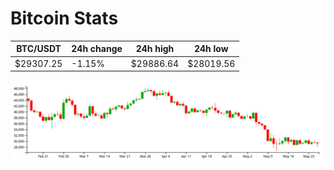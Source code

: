 # Bitcoin Stats

BTC/USDT|24h change|24h high|24h low|
|---|---|---|---|
|$29307.25|-1.15%|$29886.64|$28019.56|

<img src="./chart.svg">
